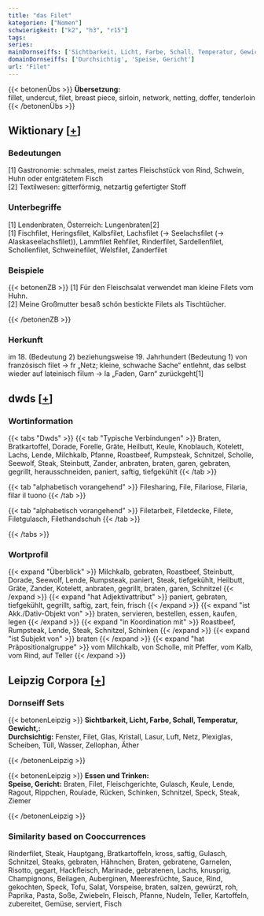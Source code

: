 ```yaml
---
title: "das Filet"
kategorien: ["Nomen"]
schwierigkeit: ["k2", "h3", "r15"]
tags:
series:
mainDornseiffs: ['Sichtbarkeit, Licht, Farbe, Schall, Temperatur, Gewicht,', 'Essen und Trinken']
domainDornseiffs: ['Durchsichtig', 'Speise, Gericht']
url: "Filet"
---
```


{{< betonenÜbs >}}
**Übersetzung:**  
fillet, undercut, filet, breast piece, sirloin, network, netting, doffer, tenderloin  
{{< /betonenÜbs >}}

## Wiktionary [[+](https://de.wiktionary.org/wiki/Filet)]

### Bedeutungen
[1] Gastronomie: schmales, meist zartes Fleischstück von Rind, Schwein, Huhn oder entgrätetem Fisch  
[2] Textilwesen: gitterförmig, netzartig gefertigter Stoff  

### Unterbegriffe
[1] Lendenbraten, Österreich: Lungenbraten[2]  
[1] Fischfilet, Heringsfilet, Kalbsfilet, Lachsfilet (→ Seelachsfilet (→ Alaskaseelachsfilet)), Lammfilet Rehfilet, Rinderfilet, Sardellenfilet, Schollenfilet, Schweinefilet, Welsfilet, Zanderfilet  

### Beispiele
{{< betonenZB >}}
[1] Für den Fleischsalat verwendet man kleine Filets vom Huhn.  
[2] Meine Großmutter besaß schön bestickte Filets als Tischtücher.  

{{< /betonenZB >}}
### Herkunft
im 18. (Bedeutung 2) beziehungsweise 19. Jahrhundert (Bedeutung 1) von französisch filet → fr „Netz; kleine, schwache Sache“ entlehnt, das selbst wieder auf lateinisch fīlum → la „Faden, Garn“ zurückgeht[1]  



## dwds [[+](https://www.dwds.de/wb/Filet)]

### Wortinformation
{{< tabs "Dwds" >}}
{{< tab "Typische Verbindungen" >}}
Braten, Bratkartoffel, Dorade, Forelle, Gräte, Heilbutt, Keule, Knoblauch, Kotelett, Lachs, Lende, Milchkalb, Pfanne, Roastbeef, Rumpsteak, Schnitzel, Scholle, Seewolf, Steak, Steinbutt, Zander, anbraten, braten, garen, gebraten, gegrillt, herausschneiden, paniert, saftig, tiefgekühlt
{{< /tab >}}

{{< tab "alphabetisch vorangehend" >}}
Filesharing, File, Filariose, Filaria, filar il tuono
{{< /tab >}}

{{< tab "alphabetisch vorangehend" >}}
Filetarbeit, Filetdecke, Filete, Filetgulasch, Filethandschuh
{{< /tab >}}

{{< /tabs >}}

### Wortprofil
{{< expand "Überblick" >}} Milchkalb, gebraten, Roastbeef, Steinbutt, Dorade, Seewolf, Lende, Rumpsteak, paniert, Steak, tiefgekühlt, Heilbutt, Gräte, Zander, Kotelett, anbraten, gegrillt, braten, garen, Schnitzel {{< /expand >}}
{{< expand "hat Adjektivattribut" >}} paniert, gebraten, tiefgekühlt, gegrillt, saftig, zart, fein, frisch {{< /expand >}}
{{< expand "ist Akk./Dativ-Objekt von" >}} braten, servieren, bestellen, essen, kaufen, legen {{< /expand >}}
{{< expand "in Koordination mit" >}} Roastbeef, Rumpsteak, Lende, Steak, Schnitzel, Schinken {{< /expand >}}
{{< expand "ist Subjekt von" >}} braten {{< /expand >}}
{{< expand "hat Präpositionalgruppe" >}} vom Milchkalb, von Scholle, mit Pfeffer, vom Kalb, vom Rind, auf Teller {{< /expand >}}

## Leipzig Corpora [[+](https://corpora.uni-leipzig.de/en/res?word=Filet&corpusId=deu_newscrawl-public_2018)]

### Dornseiff Sets
{{< betonenLeipzig >}}
**Sichtbarkeit, Licht, Farbe, Schall, Temperatur, Gewicht,:**  
**Durchsichtig:** Fenster, Filet, Glas, Kristall, Lasur, Luft, Netz, Plexiglas, Scheiben, Tüll, Wasser, Zellophan, Äther  

{{< /betonenLeipzig >}}


{{< betonenLeipzig >}}
**Essen und Trinken:**  
**Speise, Gericht:** Braten, Filet, Fleischgerichte, Gulasch, Keule, Lende, Ragout, Rippchen, Roulade, Rücken, Schinken, Schnitzel, Speck, Steak, Ziemer  

{{< /betonenLeipzig >}}

### Similarity based on Cooccurrences
Rinderfilet, Steak, Hauptgang, Bratkartoffeln, kross, saftig, Gulasch, Schnitzel, Steaks, gebraten, Hähnchen, Braten, gebratene, Garnelen, Risotto, gegart, Hackfleisch, Marinade, gebratenen, Lachs, knusprig, Champignons, Beilagen, Auberginen, Meeresfrüchte, Sauce, Rind, gekochten, Speck, Tofu, Salat, Vorspeise, braten, salzen, gewürzt, roh, Paprika, Pasta, Soße, Zwiebeln, Fleisch, Pfanne, Nudeln, Teller, Kartoffeln, zubereitet, Gemüse, serviert, Fisch


